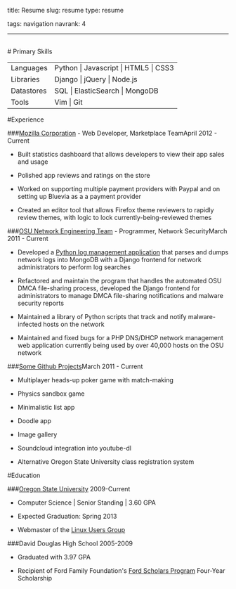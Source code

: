 title: Resume
slug: resume
type: resume

tags: navigation
navrank: 4

---

<br>
# Primary Skills
<table>
    <tr><td>Languages</td><td>Python | Javascript | HTML5 | CSS3 </td></tr>
    <tr><td>Libraries</td><td>Django | jQuery | Node.js </td></tr>
    <tr><td>Datastores</td><td>SQL | ElasticSearch | MongoDB </td></tr>
    <tr><td>Tools</td><td>Vim | Git </td></tr>
</table>

#Experience

###<a class="resume-heading" href="http://mozilla.org">Mozilla Corporation</a>&nbsp;- Web Developer, Marketplace Team<span class="date">April 2012 - Current</span>

- Built statistics dashboard that allows developers to view their app sales and
  usage

- Polished app reviews and ratings on the store

- Worked on supporting multiple payment providers with Paypal and on setting up
  Bluevia as a a payment provider

- Created an editor tool that allows Firefox theme reviewers to rapidly review
  themes, with logic to lock currently-being-reviewed themes

###<a class="resume-heading" href="http://oregonstate.edu/net">OSU Network Engineering Team</a>&nbsp;- Programmer, Network Security<span class="date">March 2011 - Current</span>

- Developed a [Python log management application][netshed] that parses and dumps network
  logs into MongoDB with a Django frontend for network
administrators to perform log searches

- Refactored and maintain the program that handles the automated OSU DMCA
  file-sharing process, developed the Django frontend for administrators
to manage DMCA file-sharing notifications and malware security reports

- Maintained a library of Python scripts that track and notify
  malware-infected hosts on the network

- Maintained and fixed bugs for a PHP DNS/DHCP network management
  web application currently being used by over 40,000 hosts on the OSU network

[netshed]:http://github.com/ngokevin/netshed

###<a class="resume-heading" href="http://github.com/ngokevin">Some Github Projects</a><span class="date">March 2011 - Current</span>

- Multiplayer heads-up poker game with match-making

- Physics sandbox game

- Minimalistic list app

- Doodle app

- Image gallery

- Soundcloud integration into youtube-dl

- Alternative Oregon State University class registration system

#Education

###<a class="resume-heading" href="http://eecs.oregonstate.edu/">Oregon State University</a> <span class="date">2009-Current</span>

- Computer Science | Senior Standing | 3.60 GPA

- Expected Graduation: Spring 2013

- Webmaster of the [Linux Users Group](http://lug.oregonstate.edu)

###David Douglas High School <span class="date">2005-2009</span>

- Graduated with 3.97 GPA

- Recipient of Ford Family Foundation's [Ford Scholars Program][ford] Four-Year Scholarship

[ford]:http://www.tfff.org/ScholarshipPrograms/FordScholarsProgram/OregonFordScholars/tabid/65/Default.aspx

</span>
